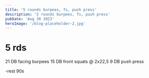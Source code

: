 ```yaml
---
title: '5 rounds burpees, fs, push press'
description: '5 rounds burpees, fs, push press'
pubDate: 'Aug 30 2023'
heroImage: '/blog-placeholder-2.jpg'
---
```

# 5 rds 
21 DB facing burpees 
15 DB front squats @ 2x22,5
9 DB push press 

-rest 90s
